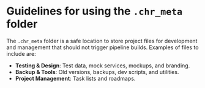 # Guidelines for using the `.chr_meta` folder

The `.chr_meta` folder is a safe location to store project files for development and management that should not trigger pipeline builds. Examples of files to include are:

- **Testing & Design**: Test data, mock services, mockups, and branding.
- **Backup & Tools**: Old versions, backups, dev scripts, and utilities.
- **Project Management**: Task lists and roadmaps.

